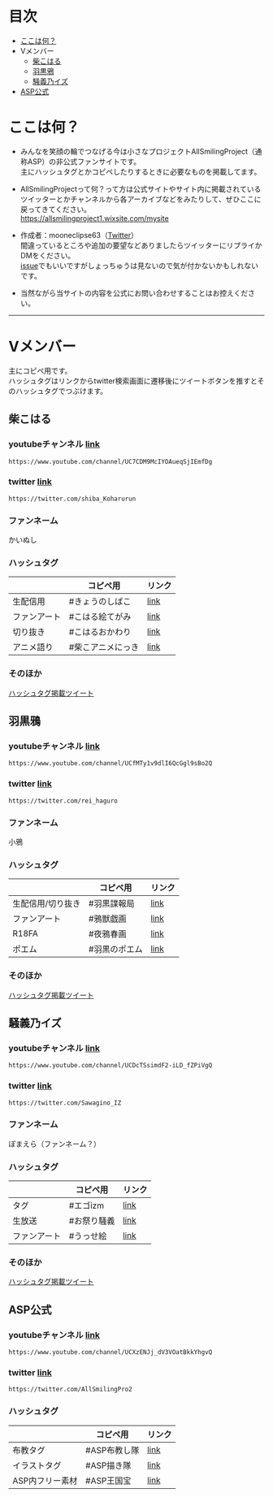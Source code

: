 # 目次
* [ここは何？](#ここは何？)
* Vメンバー
    * [柴こはる](#柴こはる)
    * [羽黒鴉](#羽黒鴉)
    * [騒義乃イズ](#騒義乃イズ)
* [ASP公式](#ASP公式)


# ここは何？

- みんなを笑顔の輪でつなげる今は小さなプロジェクトAllSmilingProject（通称ASP）の非公式ファンサイトです。  
  主にハッシュタグとかコピペしたりするときに必要なものを掲載してます。

- AllSmilingProjectって何？って方は公式サイトやサイト内に掲載されているツイッターとかチャンネルから各アーカイブなどをみたりして、ぜひここに戻ってきてください。  
https://allsmilingproject1.wixsite.com/mysite

- 作成者：mooneclipse63（[Twitter](https://twitter.com/mooneclipse63)）  
間違っているところや追加の要望などありましたらツイッターにリプライかDMをください。   
[issue](https://github.com/mooneclipse/AspUnofficialSite/issues)でもいいですがしょっちゅうは見ないので気が付かないかもしれないです。

- 当然ながら当サイトの内容を公式にお問い合わせすることはお控えください。

---

# Vメンバー

主にコピペ用です。  
ハッシュタグはリンクからtwitter検索画面に遷移後にツイートボタンを推すとそのハッシュタグでつぶけます。


## 柴こはる

### youtubeチャンネル  [link](https://www.youtube.com/channel/UC7CDM9McIYOAueqSjIEmfDg)
`https://www.youtube.com/channel/UC7CDM9McIYOAueqSjIEmfDg`

### twitter  [link](https://twitter.com/shiba_Koharurun)  
`https://twitter.com/shiba_Koharurun`

### ファンネーム

かいぬし

### ハッシュタグ
  
||コピペ用|リンク|
|:--|--|--|
|生配信用|#きょうのしばこ|[link](https://twitter.com/hashtag/%E3%81%8D%E3%82%87%E3%81%86%E3%81%AE%E3%81%97%E3%81%B0%E3%81%93)|
|ファンアート|#こはる絵てがみ|[link](https://twitter.com/hashtag/%E3%81%93%E3%81%AF%E3%82%8B%E7%B5%B5%E3%81%A6%E3%81%8C%E3%81%BF)|
|切り抜き|#こはるおかわり|[link]( https://twitter.com/hashtag/%E3%81%93%E3%81%AF%E3%82%8B%E3%81%8A%E3%81%8B%E3%82%8F%E3%82%8A)|
|アニメ語り|#柴こアニメにっき|[link](https://twitter.com/hashtag/%E6%9F%B4%E3%81%93%E3%82%A2%E3%83%8B%E3%83%A1%E3%81%AB%E3%81%A3%E3%81%8D)|

### そのほか

[ハッシュタグ掲載ツイート](https://twitter.com/shiba_Koharurun/status/1351431168705531907)

## 羽黒鴉

### youtubeチャンネル  [link](https://www.youtube.com/channel/UCfMTy1v9dlI6QcGgl9sBo2Q)
`https://www.youtube.com/channel/UCfMTy1v9dlI6QcGgl9sBo2Q`

### twitter  [link](https://twitter.com/rei_haguro)  
`https://twitter.com/rei_haguro`

### ファンネーム

小鴉

### ハッシュタグ
  
||コピペ用|リンク|
|:--|--|--|
|生配信用/切り抜き|#羽黒諜報局|[link](https://twitter.com/hashtag/%E7%BE%BD%E9%BB%92%E8%AB%9C%E5%A0%B1%E5%B1%80)|
|ファンアート|#鴉獣戯画|[link](https://twitter.com/hashtag/%E9%B4%89%E7%8D%A3%E6%88%AF%E7%94%BB)|
|R18FA|#夜鴉春画|[link](https://twitter.com/hashtag/%E5%A4%9C%E9%B4%89%E6%98%A5%E7%94%BB)|
|ポエム|#羽黒のポエム|[link](https://twitter.com/hashtag/%E7%BE%BD%E9%BB%92%E3%81%AE%E3%83%9D%E3%82%A8%E3%83%A0)|

### そのほか

[ハッシュタグ掲載ツイート](https://twitter.com/rei_haguro/status/1350808220059648003)

## 騒義乃イズ

### youtubeチャンネル  [link](https://www.youtube.com/channel/UCDcTSsimdF2-iLD_fZPiVgQ)
`https://www.youtube.com/channel/UCDcTSsimdF2-iLD_fZPiVgQ`

### twitter  [link](https://twitter.com/Sawagino_IZ)  
`https://twitter.com/Sawagino_IZ`

### ファンネーム

ぽまえら（ファンネーム？）

### ハッシュタグ
  
||コピペ用|リンク|
|:--|--|--|
|タグ|#エゴizm|[link](https://twitter.com/hashtag/%E3%82%A8%E3%82%B4izm)|
|生放送|#お祭り騒義|[link](https://twitter.com/hashtag/%E3%81%8A%E7%A5%AD%E3%82%8A%E9%A8%92%E7%BE%A9)|
|ファンアート|#うっせ絵|[link](https://twitter.com/hashtag/%E3%81%86%E3%81%A3%E3%81%9B%E7%B5%B5)|

### そのほか

[ハッシュタグ掲載ツイート](https://twitter.com/Sawagino_IZ/status/1360217868432859136)

## ASP公式

### youtubeチャンネル  [link](https://www.youtube.com/channel/UCXzENJj_dV3VOatBkkYhgvQ)

`https://www.youtube.com/channel/UCXzENJj_dV3VOatBkkYhgvQ`

### twitter  [link](https://twitter.com/AllSmilingPro2)  

`https://twitter.com/AllSmilingPro2`

### ハッシュタグ
  
||コピペ用|リンク|
|:--|--|--|
|布教タグ|#ASP布教し隊|[link](https://twitter.com/hashtag/%E3%82%A8%E3%82%B4izm)|
|イラストタグ|#ASP描き隊|[link](https://twitter.com/search?q=%23ASP%E6%8F%8F%E3%81%8D%E9%9A%8A)|
|ASP内フリー素材|#ASP王国宝|[link](https://twitter.com/search?q=%23ASP%E7%8E%8B%E5%9B%BD%E5%AE%9D)|

